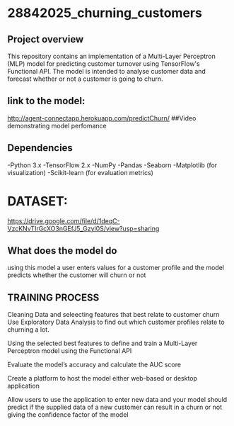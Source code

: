 # 28842025_churning_customers
## Project overview
This repository contains an implementation of a Multi-Layer Perceptron (MLP) model for predicting customer turnover using TensorFlow's Functional API. The model is intended to analyse customer data and forecast whether or not a customer is going to churn.
## link to the model: 
http://agent-connectapp.herokuapp.com/predictChurn/
##Video demonstrating model perfomance

## Dependencies
  -Python 3.x
  -TensorFlow 2.x
  -NumPy
  -Pandas
  -Seaborn 
  -Matplotlib (for visualization)
  -Scikit-learn (for evaluation metrics)
  # DATASET: 
  https://drive.google.com/file/d/1deqC-VzcKNvTIrGcXO3nGEfJ5_Gzyl0S/view?usp=sharing
  
  ## What does the model do
  using this model a user enters values for a customer profile and the model predicts whether the customer will churn or not
## TRAINING PROCESS
Cleaning Data and seleecting features that best relate to customer churn
Use Exploratory Data Analysis to find out which customer profiles relate to churning a lot.

Using the selected best features to define and train a Multi-Layer Perceptron model using the Functional API

Evaluate the model’s accuracy and calculate the AUC score

Create a platform to host the model either web-based or desktop application

Allow users to use the application to enter new data and your model should predict if the supplied data of a new customer can result in a churn or not giving the confidence factor of the model

